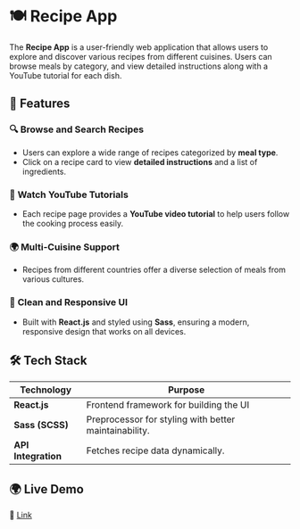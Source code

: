 # 🍽 **Recipe App**  

The **Recipe App** is a user-friendly web application that allows users to explore and discover various recipes from different cuisines. Users can browse meals by category, and view detailed instructions along with a YouTube tutorial for each dish.  

## 📌 **Features**  

### 🔍 **Browse and Search Recipes**  
- Users can explore a wide range of recipes categorized by **meal type**.  
- Click on a recipe card to view **detailed instructions** and a list of ingredients.  

### 🎥 **Watch YouTube Tutorials**  
- Each recipe page provides a **YouTube video tutorial** to help users follow the cooking process easily.  

### 🌍 **Multi-Cuisine Support**  
- Recipes from different countries offer a diverse selection of meals from various cultures.  

### 🎨 **Clean and Responsive UI**  
- Built with **React.js** and styled using **Sass**, ensuring a modern, responsive design that works on all devices.  

## 🛠 **Tech Stack**  

| Technology | Purpose |
|------------|----------|
| **React.js** | Frontend framework for building the UI |
| **Sass (SCSS)** |  Preprocessor for styling with better maintainability. |
| **API Integration** |Fetches recipe data dynamically. |


## 🌍 **Live Demo**  
🔗 [Link](https://recipe-app-pink-sigma.vercel.app/)
